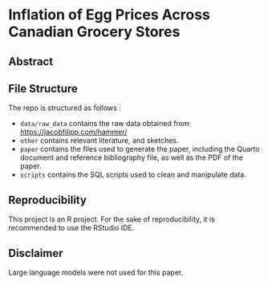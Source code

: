 # Inflation of Egg Prices Across Canadian Grocery Stores

## Abstract

## File Structure
The repo is structured as follows :

-   `data/raw_data` contains the raw data obtained from: https://jacobfilipp.com/hammer/
-   `other` contains relevant literature, and sketches.
-   `paper` contains the files used to generate the paper, including the Quarto document and reference bibliography file, as well as the PDF of the paper. 
-   `scripts` contains the SQL scripts used to clean and manipulate data.
  
## Reproducibility 
This project is an R project.
For the sake of reproducibility, it is recommended to use the RStudio IDE.

## Disclaimer
Large language models were not used for this paper. 
